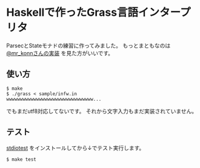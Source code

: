 Haskellで作ったGrass言語インタープリタ
======================================

ParsecとStateモナドの練習に作ってみました。
もっとまともなのは
[@mr_konnさんの実装](https://github.com/konn/hagi)
を見た方がいいです。

使い方
------

    $ make
    $ ./grass < sample/infw.in
    wwwwwwwwwwwwwwwwwwwwwwwwwwwwwwww...

でもまだutf8対応してないです。
それから文字入力もまだ実装されていません。

テスト
------

[stdiotest](https://github.com/yuzutechnology/stdiotest)
をインストールしてから↓でテスト実行します。

    $ make test

